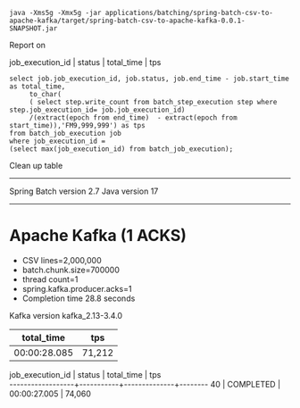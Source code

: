 

```shell
java -Xms5g -Xmx5g -jar applications/batching/spring-batch-csv-to-apache-kafka/target/spring-batch-csv-to-apache-kafka-0.0.1-SNAPSHOT.jar
```


Report on 

job_execution_id |  status   | total_time  |   tps


```roomsql
select job.job_execution_id, job.status, job.end_time - job.start_time as total_time,
     to_char(
     ( select step.write_count from batch_step_execution step where step.job_execution_id= job.job_execution_id)
     /(extract(epoch from end_time)  - extract(epoch from start_time)),'FM9,999,999') as tps
from batch_job_execution job
where job_execution_id =
(select max(job_execution_id) from batch_job_execution);
```


Clean up table

------------------
Spring Batch version 2.7
Java version 17

---------

# Apache Kafka (1 ACKS)


- CSV lines=2,000,000
- batch.chunk.size=700000
- thread count=1
- spring.kafka.producer.acks=1
- Completion time 28.8 seconds

Kafka  version kafka_2.13-3.4.0


| total_time   | tps      |
|--------------|----------|
| 00:00:28.085 |  71,212   |


job_execution_id |  status   |  total_time  |  tps   
------------------+-----------+--------------+--------
40 | COMPLETED | 00:00:27.005 | 74,060

